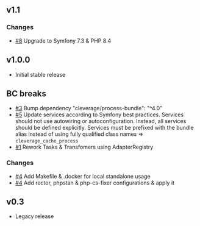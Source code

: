 v1.1
------

### Changes
* [#8](https://github.com/cleverage/cache-process-bundle/issues/8) Upgrade to Symfony 7.3 & PHP 8.4

v1.0.0
------

* Initial stable release

## BC breaks

* [#3](https://github.com/cleverage/cache-process-bundle/issues/3) Bump dependency "cleverage/process-bundle": "^4.0"
* [#5](https://github.com/cleverage/cache-process-bundle/issues/5) Update services according to Symfony best practices. Services should not use autowiring or autoconfiguration. Instead, all services should be defined explicitly.
  Services must be prefixed with the bundle alias instead of using fully qualified class names => `cleverage_cache_process`
* [#1](https://github.com/cleverage/cache-process-bundle/issues/1) Rework Tasks & Transfomers using AdapterRegistry

### Changes

* [#4](https://github.com/cleverage/cache-process-bundle/issues/4) Add Makefile & .docker for local standalone usage
* [#4](https://github.com/cleverage/cache-process-bundle/issues/4) Add rector, phpstan & php-cs-fixer configurations & apply it

v0.3
------

* Legacy release
